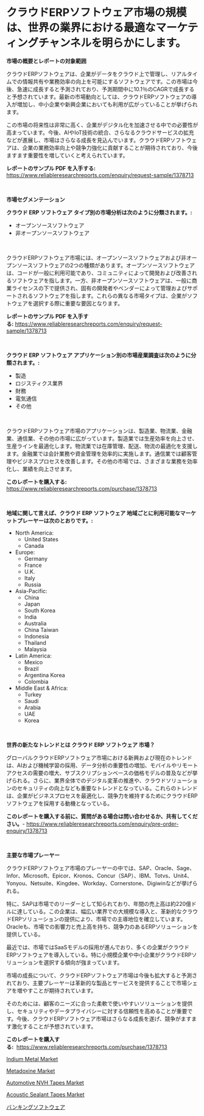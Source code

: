 <p><h1>クラウドERPソフトウェア市場の規模は、世界の業界における最適なマーケティングチャンネルを明らかにします。</h1></p><p><strong>市場の概要とレポートの対象範囲</strong></p>
<p><p>クラウドERPソフトウェアは、企業がデータをクラウド上で管理し、リアルタイムでの情報共有や業務効率の向上を可能にするソフトウェアです。この市場は今後、急速に成長すると予測されており、予測期間中に10.1％のCAGRで成長すると予想されています。最新の市場動向としては、クラウドERPソフトウェアの導入が増加し、中小企業や新興企業においても利用が広がっていることが挙げられます。</p><p>この市場の将来性は非常に高く、企業がデジタル化を加速させる中での必要性が高まっています。今後、AIやIoT技術の統合、さらなるクラウドサービスの拡充などが進展し、市場はさらなる成長を見込んでいます。クラウドERPソフトウェアは、企業の業務効率向上や競争力強化に貢献することが期待されており、今後ますます重要性を増していくと考えられています。</p></p>
<p><strong>レポートのサンプル PDF を入手する:</strong> <a href="https://www.reliableresearchreports.com/enquiry/request-sample/1378713">https://www.reliableresearchreports.com/enquiry/request-sample/1378713</a></p>
<p>&nbsp;</p>
<p><strong>市場セグメンテーション</strong></p>
<p><strong>クラウド ERP ソフトウェア タイプ別の市場分析は次のように分類されます。:</strong></p>
<p><ul><li>オープンソースソフトウェア</li><li>非オープンソースソフトウェア</li></ul></p>
<p>&nbsp;</p>
<p><p>クラウドERPソフトウェア市場には、オープンソースソフトウェアおよび非オープンソースソフトウェアの2つの種類があります。オープンソースソフトウェアは、コードが一般に利用可能であり、コミュニティによって開発および改善されるソフトウェアを指します。一方、非オープンソースソフトウェアは、一般に商業ライセンスの下で提供され、固有の開発者やベンダーによって管理およびサポートされるソフトウェアを指します。これらの異なる市場タイプは、企業がソフトウェアを選択する際に重要な要因となります。</p></p>
<p><strong>レポートのサンプル PDF を入手する:</strong>&nbsp;<a href="https://www.reliableresearchreports.com/enquiry/request-sample/1378713">https://www.reliableresearchreports.com/enquiry/request-sample/1378713</a></p>
<p>&nbsp;</p>
<p><strong> クラウド ERP ソフトウェア アプリケーション別の市場産業調査は次のように分類されます。:</strong></p>
<p><ul><li>製造</li><li>ロジスティクス業界</li><li>財務</li><li>電気通信</li><li>その他</li></ul></p>
<p>&nbsp;</p>
<p><p>クラウドERPソフトウェア市場のアプリケーションは、製造業、物流業、金融業、通信業、その他の市場に広がっています。製造業では生産効率を向上させ、生産ラインを最適化します。物流業では在庫管理、配送、物流の最適化を支援します。金融業では会計業務や資金管理を効率的に実施します。通信業では顧客管理やビジネスプロセスを改善します。その他の市場では、さまざまな業務を効率化し、業績を向上させます。</p></p>
<p><strong>このレポートを購入する:</strong>&nbsp; <a href="https://www.reliableresearchreports.com/purchase/1378713">https://www.reliableresearchreports.com/purchase/1378713</a></p>
<p>&nbsp;</p>
<p><strong>地域に関して言えば、クラウド ERP ソフトウェア 地域ごとに利用可能なマーケットプレーヤーは次のとおりです。:</strong></p>
<p><ul>
    <li>
        North America:
        <ul>
            <li>United States</li>
            <li>Canada</li>
        </ul>
    </li>
    <li>
        Europe:
        <ul>
            <li>Germany</li>
            <li>France</li>
            <li>U.K.</li>
            <li>Italy</li>
            <li>Russia</li>
        </ul>
    </li>
    <li>
        Asia-Pacific:
        <ul>
            <li>China</li>
            <li>Japan</li>
            <li>South Korea</li>
            <li>India</li>
            <li>Australia</li>
            <li>China Taiwan</li>
            <li>Indonesia</li>
            <li>Thailand</li>
            <li>Malaysia</li>
        </ul>
    </li>
    <li>
        Latin America:
        <ul>
            <li>Mexico</li>
            <li>Brazil</li>
            <li>Argentina Korea</li>
            <li>Colombia</li>
        </ul>
    </li>
    <li>
        Middle East & Africa:
        <ul>
            <li>Turkey</li>
            <li>Saudi</li>
            <li>Arabia</li>
            <li>UAE</li>
            <li>Korea</li>
        </ul>
    </li>
    </ul></p>
<p>&nbsp;</p>
<p><strong>世界の新たなトレンドとは クラウド ERP ソフトウェア 市場？</strong></p>
<p><p>グローバルクラウドERPソフトウェア市場における新興および現在のトレンドは、AIおよび機械学習の採用、データ分析の重要性の増加、モバイルやリモートアクセスの需要の増大、サブスクリプションベースの価格モデルの普及などが挙げられる。さらに、業界全体でのデジタル変革の推進や、クラウドソリューションのセキュリティの向上なども重要なトレンドとなっている。これらのトレンドは、企業がビジネスプロセスを最適化し、競争力を維持するためにクラウドERPソフトウェアを採用する動機となっている。</p></p>
<p><strong>このレポートを購入する前に、質問がある場合は問い合わせるか、共有してください。</strong>- <a href="https://www.reliableresearchreports.com/enquiry/pre-order-enquiry/1378713">https://www.reliableresearchreports.com/enquiry/pre-order-enquiry/1378713</a></p>
<p>&nbsp;</p>
<p><strong>主要な市場プレーヤー</strong></p>
<p><p>クラウドERPソフトウェア市場のプレーヤーの中では、SAP、Oracle、Sage、Infor、Microsoft、Epicor、Kronos、Concur（SAP）、IBM、Totvs、Unit4、Yonyou、Netsuite、Kingdee、Workday、Cornerstone、Digiwinなどが挙げられる。</p><p>特に、SAPは市場でのリーダーとして知られており、年間の売上高は約220億ドルに達している。この企業は、幅広い業界での大規模な導入と、革新的なクラウドERPソリューションの提供により、市場での主導地位を確立しています。Oracleも、市場での影響力と売上高を持ち、競争力のあるERPソリューションを提供している。</p><p>最近では、市場ではSaaSモデルの採用が進んでおり、多くの企業がクラウドERPソフトウェアを導入している。特に小規模企業や中小企業がクラウドERPソリューションを選択する傾向が強まっています。</p><p>市場の成長について、クラウドERPソフトウェア市場は今後も拡大すると予測されており、主要プレーヤーは革新的な製品とサービスを提供することで市場シェアを増やすことが期待されています。</p><p>そのためには、顧客のニーズに合った柔軟で使いやすいソリューションを提供し、セキュリティやデータプライバシーに対する信頼性を高めることが重要です。今後、クラウドERPソフトウェア市場はさらなる成長を遂げ、競争がますます激化することが予想されています。</p></p>
<p><strong>このレポートを購入する:</strong>&nbsp;&nbsp;<a href="https://www.reliableresearchreports.com/purchase/1378713">https://www.reliableresearchreports.com/purchase/1378713</a></p>
<p><p><a href="https://issuu.com/reportprime-2/docs/indium-metal-market-size-2030.pptx">Indium Metal Market</a></p><p><a href="https://issuu.com/reportprime-2/docs/metadoxine-market-size-2030.pptx">Metadoxine Market</a></p><p><a href="https://github.com/angelajermaine/Market-Research-Report-List-2/blob/main/automotive-nvh-tapes-market.md">Automotive NVH Tapes Market</a></p><p><a href="https://github.com/provorikovar/Market-Research-Report-List-3/blob/main/acoustic-sealant-tapes-market.md">Acoustic Sealant Tapes Market</a></p><p><a href="https://github.com/cbigkbh02719/Market-Research-Report-List-1/blob/main/3383830729.md">バンキングソフトウェア</a></p></p>